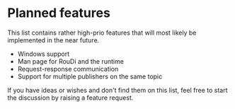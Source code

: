 # Planned features

This list contains rather high-prio features that will most likely be implemented in the near future.

* Windows support
* Man page for RouDi and the runtime
* Request-response communication
* Support for multiple publishers on the same topic

If you have ideas or wishes and don't find them on this list,
feel free to start the discussion by raising a feature request.
